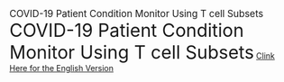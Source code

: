 <span style="font-size:larger;">COVID-19 Patient Condition Monitor Using T cell Subsets</span>
 <font size="6">COVID-19 Patient Condition Monitor Using T cell Subsets</font>
<a href="http://ec2-13-115-117-242.ap-northeast-1.compute.amazonaws.com:3838/COVID_eng/" target="_top"/>Clink Here for the English Version</a>

